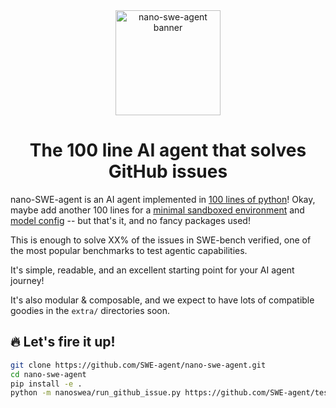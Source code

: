 <div align="center">

<img src="docs/assets/nano-swe-agent-banner.svg" alt="nano-swe-agent banner" style="height: 12em"/>
<h1>The 100 line AI agent that solves GitHub issues</h1>

</div>

nano-SWE-agent is an AI agent implemented in [100 lines of python](https://github.com/SWE-agent/nano-swe-agent/blob/main/nanoswea/agent.py)!
Okay, maybe add another 100 lines for a [minimal sandboxed environment](https://github.com/SWE-agent/nano-swe-agent/blob/main/nanoswea/environment.py) 
and [model config](https://github.com/SWE-agent/nano-swe-agent/blob/main/nanoswea/model.py) -- but that's it, and no fancy packages used!

This is enough to solve XX% of the issues in SWE-bench verified, one of the most popular benchmarks to test agentic capabilities.

It's simple, readable, and an excellent starting point for your AI agent
journey!

It's also modular & composable, and we expect to have lots of compatible goodies in the `extra/` directories soon.

## 🔥 Let's fire it up!

```bash
git clone https://github.com/SWE-agent/nano-swe-agent.git
cd nano-swe-agent
pip install -e .
python -m nanoswea/run_github_issue.py https://github.com/SWE-agent/test-repo/issues/1
```
